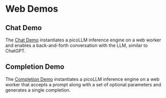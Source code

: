 # Web Demos

## Chat Demo

The [Chat Demo](./chat) instantiates a picoLLM inference engine on a web worker and enables a back-and-forth
conversation with the LLM, similar to ChatGPT.

## Completion Demo

The [Completion Demo](./completion) instantiates a picoLLM inference engine on a web worker that accepts a prompt along with a set of
optional parameters and generates a single completion.
